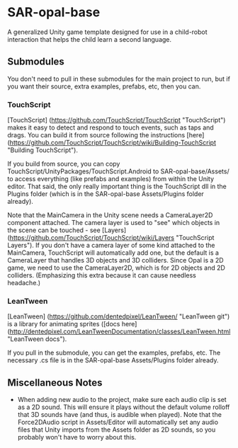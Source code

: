 # SAR-opal-base
A generalized Unity game template designed for use in a child-robot interaction that helps the child learn a second language.


## Submodules
You don't need to pull in these submodules for the main project to run, but if you want their source, extra examples, prefabs, etc, then you can.

### TouchScript
[TouchScript] (https://github.com/TouchScript/TouchScript "TouchScript") makes it easy to detect and respond to touch events, such as taps and drags. You can build it from source following the instructions [here] (https://github.com/TouchScript/TouchScript/wiki/Building-TouchScript "Building TouchScript").

If you build from source, you can copy TouchScript/UnityPackages/TouchScript.Android to SAR-opal-base/Assets/ to access everything (like prefabs and examples) from within the Unity editor. That said, the only really important thing is the TouchScript dll in the Plugins folder (which is in the SAR-opal-base Assets/Plugins folder already).

Note that the MainCamera in the Unity scene needs a CameraLayer2D component attached. The camera layer is used to "see" which objects in the scene can be touched - see [Layers] (https://github.com/TouchScript/TouchScript/wiki/Layers "TouchScript Layers"). If you don't have a camera layer of some kind attached to the MainCamera, TouchScript will automatically add one, but the default is a CameraLayer that handles 3D objects and 3D colliders. Since Opal is a 2D game, we need to use the CameraLayer2D, which is for 2D objects and 2D colliders. (Emphasizing this extra because it can cause needless headache.)

### LeanTween
[LeanTween] (https://github.com/dentedpixel/LeanTween/ "LeanTween git") is a library for animating sprites ([docs here] (http://dentedpixel.com/LeanTweenDocumentation/classes/LeanTween.html "LeanTween docs").

If you pull in the submodule, you can get the examples, prefabs, etc. The necessary .cs file is in the SAR-opal-base Assets/Plugins folder already.

## Miscellaneous Notes
- When adding new audio to the project, make sure each audio clip is set as a 2D sound. This will ensure it plays without the default volume rolloff that 3D sounds have (and thus, is audible when played). Note that the Force2DAudio script in Assets/Editor will automatically set any audio files that Unity imports from the Assets folder as 2D sounds, so you probably won't have to worry about this.



